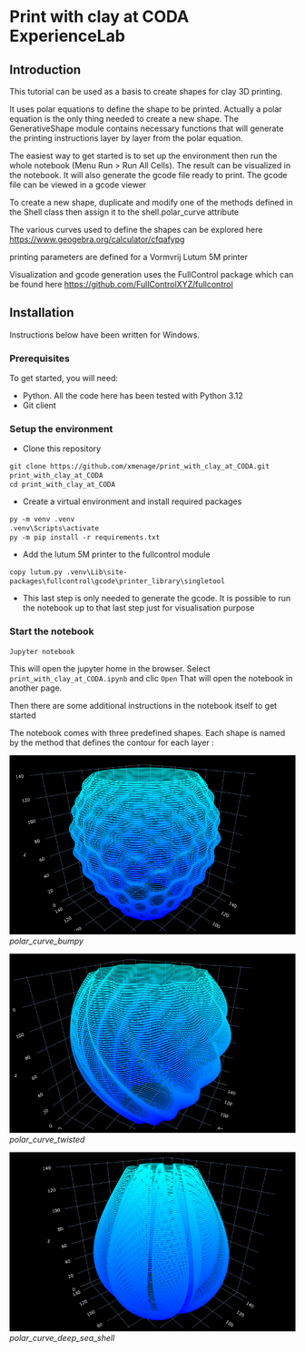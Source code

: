 # Print with clay at CODA ExperienceLab

## Introduction

This tutorial can be used as a basis to create shapes for clay 3D printing. 

It uses polar equations to define the shape to be printed.
Actually a polar equation is the only thing needed to create a new shape.
The GenerativeShape module contains necessary functions that will generate the printing instructions layer by layer
from the polar equation.

The easiest way to get started is to set up the environment then run the whole notebook (Menu Run > Run All Cells).
The result can be visualized in the notebook.
It will also generate the gcode file ready to print. The gcode file can be viewed in a gcode viewer

To create a new shape, duplicate and modify one of the methods defined in the Shell class then assign it to the shell.polar_curve attribute

The various curves used to define the shapes can be explored here 
https://www.geogebra.org/calculator/cfqafypg

printing parameters are defined for a Vormvrij Lutum 5M printer

Visualization and gcode generation uses the FullControl package which can be found here https://github.com/FullControlXYZ/fullcontrol

## Installation
Instructions below have been written for Windows.

### Prerequisites

To get started, you will need:
- Python. All the code here has been tested with Python 3.12
- Git client

### Setup the environment

- Clone this repository
````
git clone https://github.com/xmenage/print_with_clay_at_CODA.git print_with_clay_at_CODA
cd print_with_clay_at_CODA
````
- Create a virtual environment and install required packages  
````
py -m venv .venv
.venv\Scripts\activate
py -m pip install -r requirements.txt
````
- Add the lutum 5M printer to the fullcontrol module  
````
copy lutum.py .venv\Lib\site-packages\fullcontrol\gcode\printer_library\singletool 
````
- This last step is only needed to generate the gcode.
It is possible to run the notebook up to that last step just for visualisation purpose 

### Start the notebook
````
Jupyter notebook
````
This will open the jupyter home in the browser. 
Select `print_with_clay_at_CODA.ipynb` and clic `Open`
That will open the notebook in another page.

Then there are some additional instructions in the notebook itself to get started

The notebook comes with three predefined shapes.
Each shape is named by the method that defines the contour for each layer :

![polar_curve_bumpy.png](polar_curve_bumpy.png)  
*polar_curve_bumpy*

![polar_curve_twisted.png](polar_curve_twisted.png)  
*polar_curve_twisted*

![polar_curve_deep_sea_shell.png](polar_curve_deep_sea_shell.png)  
*polar_curve_deep_sea_shell*
